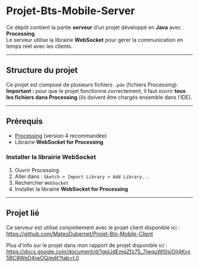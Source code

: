 ﻿# Projet-Bts-Mobile-Server

Ce dépôt contient la partie **serveur** d’un projet développé en **Java** avec **Processing**.  
Le serveur utilise la librairie **WebSocket** pour gérer la communication en temps réel avec les clients.

---

## Structure du projet

Ce projet est composé de plusieurs fichiers `.pde` (fichiers Processing).  
**Important :** pour que le projet fonctionne correctement, il faut ouvrir **tous les fichiers dans Processing** (ils doivent être chargés ensemble dans l’IDE).

---

## Prérequis

- [Processing](https://processing.org/download) (version 4 recommandée)  
- Librairie **WebSocket for Processing**

### Installer la librairie WebSocket
1. Ouvrir Processing  
2. Aller dans : `Sketch > Import Library > Add Library...`  
3. Rechercher `WebSocket`  
4. Installer la librairie **WebSocket for Processing**  

---

## Projet lié

Ce serveur est utilisé conjointement avec le projet client disponible ici :
https://github.com/MateoDubernet/Projet-Bts-Mobile-Client

Plus d'info sur le projet dans mon rapport de projet disponible ici :
https://docs.google.com/document/d/1gpIJdEmqZfz75_7iwquWt0siOjI4Kyx5BC8WeD4jwOQ/edit?tab=t.0


